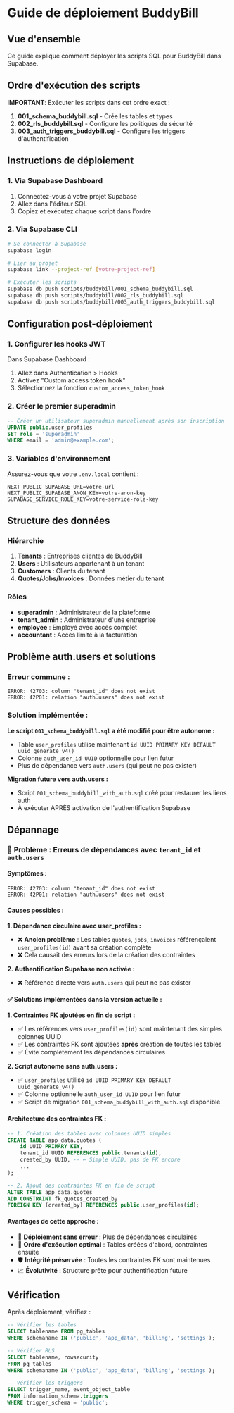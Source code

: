 # Guide de déploiement BuddyBill

## Vue d'ensemble

Ce guide explique comment déployer les scripts SQL pour BuddyBill dans Supabase.

## Ordre d'exécution des scripts

**IMPORTANT**: Exécuter les scripts dans cet ordre exact :

1. **001_schema_buddybill.sql** - Crée les tables et types
2. **002_rls_buddybill.sql** - Configure les politiques de sécurité
3. **003_auth_triggers_buddybill.sql** - Configure les triggers d'authentification

## Instructions de déploiement

### 1. Via Supabase Dashboard

1. Connectez-vous à votre projet Supabase
2. Allez dans l'éditeur SQL
3. Copiez et exécutez chaque script dans l'ordre

### 2. Via Supabase CLI

```bash
# Se connecter à Supabase
supabase login

# Lier au projet
supabase link --project-ref [votre-project-ref]

# Exécuter les scripts
supabase db push scripts/buddybill/001_schema_buddybill.sql
supabase db push scripts/buddybill/002_rls_buddybill.sql
supabase db push scripts/buddybill/003_auth_triggers_buddybill.sql
```

## Configuration post-déploiement

### 1. Configurer les hooks JWT

Dans Supabase Dashboard :
1. Allez dans Authentication > Hooks
2. Activez "Custom access token hook"
3. Sélectionnez la fonction `custom_access_token_hook`

### 2. Créer le premier superadmin

```sql
-- Créer un utilisateur superadmin manuellement après son inscription
UPDATE public.user_profiles 
SET role = 'superadmin' 
WHERE email = 'admin@example.com';
```

### 3. Variables d'environnement

Assurez-vous que votre `.env.local` contient :
```
NEXT_PUBLIC_SUPABASE_URL=votre-url
NEXT_PUBLIC_SUPABASE_ANON_KEY=votre-anon-key
SUPABASE_SERVICE_ROLE_KEY=votre-service-role-key
```

## Structure des données

### Hiérarchie
1. **Tenants** : Entreprises clientes de BuddyBill
2. **Users** : Utilisateurs appartenant à un tenant
3. **Customers** : Clients du tenant
4. **Quotes/Jobs/Invoices** : Données métier du tenant

### Rôles
- **superadmin** : Administrateur de la plateforme
- **tenant_admin** : Administrateur d'une entreprise
- **employee** : Employé avec accès complet
- **accountant** : Accès limité à la facturation

## Problème auth.users et solutions

### Erreur commune :
```
ERROR: 42703: column "tenant_id" does not exist
ERROR: 42P01: relation "auth.users" does not exist
```

### Solution implémentée :

**Le script `001_schema_buddybill.sql` a été modifié pour être autonome :**
- Table `user_profiles` utilise maintenant `id UUID PRIMARY KEY DEFAULT uuid_generate_v4()`
- Colonne `auth_user_id UUID` optionnelle pour lien futur
- Plus de dépendance vers `auth.users` (qui peut ne pas exister)

**Migration future vers auth.users :**
- Script `001_schema_buddybill_with_auth.sql` créé pour restaurer les liens auth
- À exécuter APRÈS activation de l'authentification Supabase

## Dépannage

### 🚨 **Problème : Erreurs de dépendances avec `tenant_id` et `auth.users`**

#### **Symptômes :**
```
ERROR: 42703: column "tenant_id" does not exist
ERROR: 42P01: relation "auth.users" does not exist
```

#### **Causes possibles :**

**1. Dépendance circulaire avec user_profiles :**
   - ❌ **Ancien problème** : Les tables `quotes`, `jobs`, `invoices` référençaient `user_profiles(id)` avant sa création complète
   - ❌ Cela causait des erreurs lors de la création des contraintes

**2. Authentification Supabase non activée :**
   - ❌ Référence directe vers `auth.users` qui peut ne pas exister

#### **✅ Solutions implémentées dans la version actuelle :**

**1. Contraintes FK ajoutées en fin de script :**
   - ✅ Les références vers `user_profiles(id)` sont maintenant des simples colonnes UUID
   - ✅ Les contraintes FK sont ajoutées **après** création de toutes les tables
   - ✅ Évite complètement les dépendances circulaires

**2. Script autonome sans auth.users :**
   - ✅ `user_profiles` utilise `id UUID PRIMARY KEY DEFAULT uuid_generate_v4()`
   - ✅ Colonne optionnelle `auth_user_id UUID` pour lien futur
   - ✅ Script de migration `001_schema_buddybill_with_auth.sql` disponible

#### **Architecture des contraintes FK :**

```sql
-- 1. Création des tables avec colonnes UUID simples
CREATE TABLE app_data.quotes (
    id UUID PRIMARY KEY,
    tenant_id UUID REFERENCES public.tenants(id),
    created_by UUID, -- ← Simple UUID, pas de FK encore
    ...
);

-- 2. Ajout des contraintes FK en fin de script
ALTER TABLE app_data.quotes 
ADD CONSTRAINT fk_quotes_created_by 
FOREIGN KEY (created_by) REFERENCES public.user_profiles(id);
```

#### **Avantages de cette approche :**
- 🚀 **Déploiement sans erreur** : Plus de dépendances circulaires
- 🔧 **Ordre d'exécution optimal** : Tables créées d'abord, contraintes ensuite  
- 🛡️ **Intégrité préservée** : Toutes les contraintes FK sont maintenues
- 📈 **Évolutivité** : Structure prête pour authentification future

## Vérification

Après déploiement, vérifiez :

```sql
-- Vérifier les tables
SELECT tablename FROM pg_tables 
WHERE schemaname IN ('public', 'app_data', 'billing', 'settings');

-- Vérifier RLS
SELECT tablename, rowsecurity 
FROM pg_tables 
WHERE schemaname IN ('public', 'app_data', 'billing', 'settings');

-- Vérifier les triggers
SELECT trigger_name, event_object_table 
FROM information_schema.triggers 
WHERE trigger_schema = 'public';

